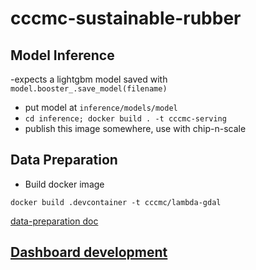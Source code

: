 # cccmc-sustainable-rubber
## Model Inference

-expects a lightgbm model saved with `model.booster_.save_model(filename)`
- put model at `inference/models/model`
- `cd inference; docker build . -t cccmc-serving`
- publish this image somewhere, use with chip-n-scale

## Data Preparation

- Build docker image

```
docker build .devcontainer -t cccmc/lambda-gdal
```

[data-preparation doc](data-pred/)

## [Dashboard development](dashboard/)

